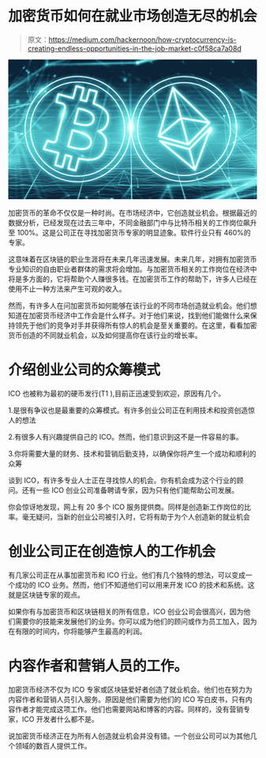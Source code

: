 # 加密货币如何在就业市场创造无尽的机会

> 原文：<https://medium.com/hackernoon/how-cryptocurrency-is-creating-endless-opportunities-in-the-job-market-c0f58ca7a08d>

![](img/f42a9e7a377b389706585c6d39bfafed.png)

加密货币的革命不仅仅是一种时尚。在市场经济中，它创造就业机会。根据最近的数据分析，已经发现在过去三年中，不同金融部门中与比特币相关的工作岗位飙升至 100%。这是公司正在寻找加密货币专家的明显迹象。软件行业只有 460%的专家。

这意味着在区块链的职业生涯将在未来几年迅速发展。未来几年，对拥有加密货币专业知识的自由职业者群体的需求将会增加。与加密货币相关的工作岗位在经济中将是多方面的，它将帮助个人赚很多钱。在加密货币工作的帮助下，许多人已经在使用不止一种方法来产生可观的收入。

然而，有许多人在问加密货币如何能够在该行业的不同市场创造就业机会。他们想知道在加密货币经济中工作会是什么样子。对于他们来说，找到他们能做什么来保持领先于他们的竞争对手并获得所有惊人的机会是至关重要的。在这里，看看加密货币创造的不同就业机会，以及如何提高你在该行业的增长率。

# 介绍创业公司的众筹模式

ICO 也被称为最初的硬币发行(T1 ),目前正迅速受到欢迎，原因有几个。

1.是很有争议也是最重要的众筹模式。有许多创业公司正在利用技术和投资创造惊人的想法

2.有很多人有兴趣提供自己的 ICO。然而，他们意识到这不是一件容易的事。

3.你将需要大量的财务、技术和营销后勤支持，以确保你将产生一个成功和顺利的众筹

谈到 ICO，有许多专业人士正在寻找惊人的机会。你有机会成为这个行业的顾问。还有一些 ICO 创业公司准备聘请专家，因为只有他们能帮助公司发展。

你会惊讶地发现，网上有 20 多个 ICO 服务提供商。同样是创造新工作岗位的比率。毫无疑问，当新的创业公司被引入时，它将有助于为个人创造新的就业机会

# 创业公司正在创造惊人的工作机会

有几家公司正在从事加密货币和 ICO 行业。他们有几个独特的想法，可以变成一个成功的 ICO 业务。然而，他们不知道他们可以用来开发 ICO 的技术和系统。这就是区块链专家的观点。

如果你有与加密货币和区块链相关的所有信息，ICO 创业公司会很高兴，因为他们需要你的技能来发展他们的业务。你可以成为他们的顾问或作为员工加入，因为在有限的时间内，你将能够产生最高的利润。

# 内容作者和营销人员的工作。

加密货币经济不仅为 ICO 专家或区块链爱好者创造了就业机会。他们也在努力为内容作者和营销人员引入服务。原因是他们需要为他们的 ICO 写白皮书，只有内容作者才能完成这项工作。他们也需要网站和博客的内容。同样的，没有营销专家，ICO 开发者什么都不是。

说加密货币经济正在为所有人创造就业机会并没有错。一个创业公司可以为其他几个领域的数百人提供工作。
